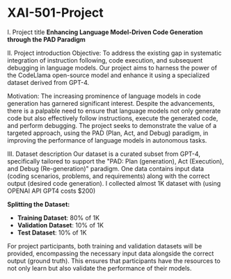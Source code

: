# XAI-501-Project


I. Project title
**Enhancing Language Model-Driven Code Generation through the PAD Paradigm**

II. Project introduction
Objective: To address the existing gap in systematic integration of instruction following, code execution, and subsequent debugging in language models. Our project aims to harness the power of the CodeLlama open-source model and enhance it using a specialized dataset derived from GPT-4.

Motivation: The increasing prominence of language models in code generation has garnered significant interest. Despite the advancements, there is a palpable need to ensure that language models not only generate code but also effectively follow instructions, execute the generated code, and perform debugging. The project seeks to demonstrate the value of a targeted approach, using the PAD (Plan, Act, and Debug) paradigm, in improving the performance of language models in autonomous tasks.

III. Dataset description
Our dataset is a curated subset from GPT-4, specifically tailored to support the "PAD: Plan (generation), Act (Execution), and Debug (Re-generation)" paradigm.
One data contains input data (coding scenarios, problems, and requirements) along with the correct output (desired code generation). 
I collected almost 1K dataset with (using OPENAI API GPT4 costs $200)

**Splitting the Dataset:**

- **Training Dataset**: 80% of 1K
- **Validation Dataset**: 10% of 1K
- **Test Dataset**: 10% of 1K

For project participants, both training and validation datasets will be provided, encompassing the necessary input data alongside the correct output (ground truth). This ensures that participants have the resources to not only learn but also validate the performance of their models.
